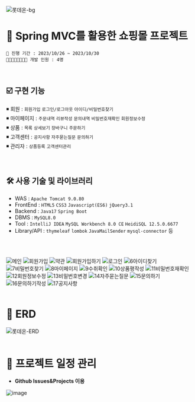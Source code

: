 ![롯데온-bg](https://github.com/oink24/LotteON/assets/136422103/54760429-de94-4cd6-8164-50517c0b74aa)
# 📌 Spring MVC를 활용한 쇼핑몰 프로젝트

    📆 진행 기간 : 2023/10/26 ~ 2023/10/30
    👨🏻‍👩🏻‍👧🏻‍👧🏻 개발 인원 : 4명
<br/>

## ☑️ 구현 기능
◾ 회원 : `회원가입` `로그인/로그아웃` `아이디/비밀번호찾기`  
◾ 마이페이지 : `주문내역` `리뷰작성` `문의내역` `비밀번호재확인` `회원정보수정`  
◾ 상품 : `목록` `상세보기` `장바구니` `주문하기`  
◾ 고객센터 : `공지사항` `자주묻는질문` `문의하기`  
◾ 관리자 : `상품등록` `고객센터관리`  
<br/>
<br/>

## 🛠️ 사용 기술 및 라이브러리
- WAS : `Apache Tomcat 9.0.80`
- FrontEnd : `HTML5` `CSS3` `Javascript(ES6)` `jQuery3.1`
- Backend : `Java17` `Spring Boot`
- DBMS : `MySQL8.0`
- Tool : `IntelliJ IDEA` `MySQL Workbench 8.0 CE` `HeidiSQL 12.5.0.6677`
- Library/API : `thymeleaf` `lombok` `JavaMailSender` `mysql-connector` 등
<br/>
<br/>

![메인](https://github.com/oink24/LotteON/assets/136422103/24264480-beb1-40eb-bd40-4e5db164fcca)
![회원가입](https://github.com/oink24/LotteON/assets/136422103/59c5e347-e528-4b21-9b21-0ad3fb24288c)
![약관](https://github.com/oink24/LotteON/assets/136422103/48a124ca-2037-47b8-97a5-ab4cf97026f1)
![회원가입하기](https://github.com/oink24/LotteON/assets/136422103/4a342730-c13a-468f-8a34-8ceaea7a57d9)
![로그인](https://github.com/oink24/LotteON/assets/136422103/dfaa5705-f92c-4a14-bdda-26e5a91d5713)
![6아이디찾기](https://github.com/oink24/LotteON/assets/136422103/9913ed03-8993-4d28-8d52-fb7fc8a08c86)
![7비밀번호찾기](https://github.com/oink24/LotteON/assets/136422103/59447144-1928-4bcd-9a34-430c74068ddb)
![8마이페이지](https://github.com/oink24/LotteON/assets/136422103/fcde10c0-b067-4fb2-852c-67c4a0bf39d4)
![9수취확인](https://github.com/oink24/LotteON/assets/136422103/5d1ef752-b32d-40f1-bb0e-e00c78179652)
![10상품평작성](https://github.com/oink24/LotteON/assets/136422103/dba9f3b8-f09f-417a-b1e0-5396a3c0f964)
![11비밀번호재확인](https://github.com/oink24/LotteON/assets/136422103/b9899d60-c011-4010-9d05-8aa53b259905)
![12회원정보수정](https://github.com/oink24/LotteON/assets/136422103/9ddbcf42-25f8-4994-af1e-8170898c5598)
![13비밀번호변경](https://github.com/oink24/LotteON/assets/136422103/95998cea-5304-4fc1-8126-b48ce8944c33)
![14자주묻는질문](https://github.com/oink24/LotteON/assets/136422103/a372d935-9937-45b2-a0b8-e6358c14e3de)
![15문의하기](https://github.com/oink24/LotteON/assets/136422103/08c70d22-719e-466d-9a9d-d1465a120167)
![16문의하기작성](https://github.com/oink24/LotteON/assets/136422103/ec2606ab-10f5-4dab-be62-26971000997c)
![17공지사항](https://github.com/oink24/LotteON/assets/136422103/a9a0a587-0e6c-48e8-919a-290766c06d1d)
<br/>
<br/>

# 📶 ERD
![롯데온-ERD](https://github.com/oink24/LotteON/assets/136422103/7a6b7b97-d1b9-465e-94b7-e81e2ccf09b4)
<br/>
<br/>

# 📆 프로젝트 일정 관리
- **Github Issues&Projects 이용**

![image](https://github.com/oink24/LotteON/assets/136422103/70eb6a9e-1b09-41f1-995a-ab8a43eadd85)
